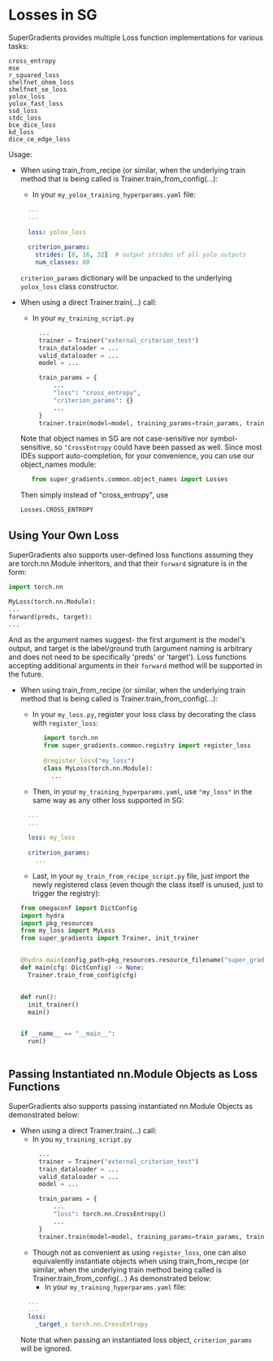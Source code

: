 # Losses in SG

SuperGradients provides multiple Loss function implementations for various tasks:

    cross_entropy
    mse
    r_squared_loss
    shelfnet_ohem_loss
    shelfnet_se_loss
    yolox_loss
    yolox_fast_loss
    ssd_loss
    stdc_loss
    bce_dice_loss
    kd_loss
    dice_ce_edge_loss


Usage:

- When using train_from_recipe (or similar, when the underlying train method that is being called is Trainer.train_from_config(...):
    - In your `my_yolox_training_hyperparams.yaml` file:
  ```yaml
    ...
    ...
    
    loss: yolox_loss
    
    criterion_params:
      strides: [8, 16, 32]  # output strides of all yolo outputs
      num_classes: 80
  ```
  
   `criterion_params` dictionary will be unpacked to the underlying `yolox_loss` class constructor.


- When using a direct Trainer.train(...) call:
   - In your `my_training_script.py`
   ```python
        ...
        trainer = Trainer("external_criterion_test")
        train_dataloader = ...
        valid_dataloader = ...
        model = ...
  
        train_params = {
            ...
            "loss": "cross_entropy",
            "criterion_params": {}
            ...
        }
        trainer.train(model=model, training_params=train_params, train_loader=dataloader, valid_loader=dataloader)
   ```
   Note that object names in SG are not case-sensitive nor symbol-sensitive, so `"CrossEntropy` could have been passed as well.
   Since most IDEs support auto-completion, for your convenience, you can use our object_names module:
  ```python
     from super_gradients.common.object_names import Losses
  ```
  Then simply instead of "cross_entropy", use 
  ```python
  Losses.CROSS_ENTROPY
  ```

## Using Your Own Loss
SuperGradients also supports user-defined loss functions assuming they are torch.nn.Module inheritors, and that their `forward` signature is in the form:

```python
import torch.nn

MyLoss(torch.nn.Module):
...
forward(preds, target):
...

```
And as the argument names suggest- the first argument is the model's output, and target is the label/ground truth (argument naming is arbitrary and does not need to be specifically 'preds' or 'target').
Loss functions accepting additional arguments in their `forward` method will be supported in the future.
- When using train_from_recipe (or similar, when the underlying train method that is being called is Trainer.train_from_config(...):
    - In your ``my_loss.py``, register your loss class by decorating the class with `register_loss`:
      ```python
         import torch.nn
         from super_gradients.common.registry import register_loss
         
         @register_loss("my_loss")
         class MyLoss(torch.nn.Module):
           ...
      ```
    - Then, in your `my_training_hyperparams.yaml`, use `"my_loss"` in the same way as any other loss supported in SG:
  ```yaml
    ...
    ...
    
    loss: my_loss
    
    criterion_params:
      ...
  ```      
    - Last, in your ``my_train_from_recipe_script.py`` file, just import the newly registered class (even though the class itself is unused, just to trigger the registry):
        
    ```python
  from omegaconf import DictConfig
  import hydra
  import pkg_resources
  from my_loss import MyLoss
  from super_gradients import Trainer, init_trainer
  
  
  @hydra.main(config_path=pkg_resources.resource_filename("super_gradients.recipes", ""), version_base="1.2")
  def main(cfg: DictConfig) -> None:
      Trainer.train_from_config(cfg)
  
  
  def run():
      init_trainer()
      main()
  
  
  if __name__ == "__main__":
      run()



    ```
## Passing Instantiated nn.Module Objects as Loss Functions

SuperGradients also supports passing instantiated nn.Module Objects as demonstrated below:
- When using a direct Trainer.train(...) call:
   - In you `my_training_script.py`
   ```python
        ...
        trainer = Trainer("external_criterion_test")
        train_dataloader = ...
        valid_dataloader = ...
        model = ...
  
        train_params = {
            ...
            "loss": torch.nn.CrossEntropy()
            ...
        }
        trainer.train(model=model, training_params=train_params, train_loader=dataloader, valid_loader=dataloader)
   ```
  - Though not as convenient as using `register_loss`, one can also equivalently instantiate objects when using train_from_recipe (or similar, when the underlying train method being called is Trainer.train_from_config(...)
    As demonstrated below:
    - In your `my_training_hyperparams.yaml` file:
  ```yaml
    ...
    ...
    loss:
      _target_: torch.nn.CrossEntropy

  ```
  Note that when passing an instantiated loss object, `criterion_params` will be ignored.
